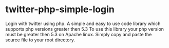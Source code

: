 # twitter-php-simple-login
Login with twitter using php. A simple and easy to use code library which supports php versions greater then 5.3
To use this library your php version must be greater then 5.3 on Apache linux.
Simply copy and paste the source file to your root directory.
